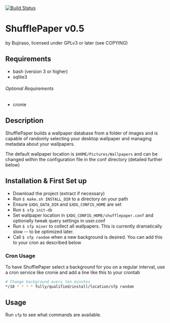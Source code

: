 [![Build Status](https://travis-ci.com/Bujiraso/shufflepaper.svg?branch=master)](https://travis-ci.com/Bujiraso/shufflepaper)
# ShufflePaper v0.5
by Bujiraso, licensed under GPLv3 or later (see COPYING)

## Requirements
* bash (version 3 or higher)
* sqlite3

###### Optional Requirements
* cronie

## Description
ShufflePaper builds a wallpaper database from a folder of images and is capable of randomly selecting your desktop wallpaper and managing metadata about your wallpapers.

The default wallpaper location is `$HOME/Pictures/Wallpapers` and can be changed within the configuration file in the conf directory (detailed further below)

## Installation & First Set up
* Download the project (extract if necessary)
* Run `$ make.sh INSTALL_DIR` to a directory on your path
* Ensure `$XDG_DATA_DIR` and `$XDG_CONFIG_HOME` are set
* Run `$ sfp init-db`
* Set wallpaper location in `$XDG_CONFIG_HOME/shufflepaper.conf` and optionally tweak query settings in user.conf
* Run `$ sfp miner` to collect all wallpapers. This is currently dramatically slow -- to be optimized later.
* Call `$ sfp random` when a new background is desired. You can add this to your cron as described below

### Cron Usage

To have ShufflePaper select a background for you on a regular interval, use a cron service like cronie and add a line like this to your crontab

```bash
# Change background every ten minutes
*/10 * * * * fully/qualified/install/location/sfp random
```

## Usage
Run `sfp` to see what commands are available.
